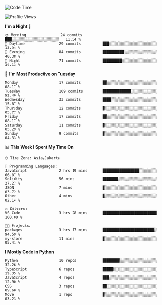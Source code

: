 <!--START_SECTION:waka-->
![Code Time](http://img.shields.io/badge/Code%20Time-1%2C607%20hrs%2020%20mins-blue)

![Profile Views](http://img.shields.io/badge/Profile%20Views-0-blue)

**I'm a Night 🦉** 

```text
🌞 Morning                24 commits          ███░░░░░░░░░░░░░░░░░░░░░░   11.54 % 
🌆 Daytime                29 commits          ███░░░░░░░░░░░░░░░░░░░░░░   13.94 % 
🌃 Evening                84 commits          ██████████░░░░░░░░░░░░░░░   40.38 % 
🌙 Night                  71 commits          █████████░░░░░░░░░░░░░░░░   34.13 % 
```
📅 **I'm Most Productive on Tuesday** 

```text
Monday                   17 commits          ██░░░░░░░░░░░░░░░░░░░░░░░   08.17 % 
Tuesday                  109 commits         █████████████░░░░░░░░░░░░   52.40 % 
Wednesday                33 commits          ████░░░░░░░░░░░░░░░░░░░░░   15.87 % 
Thursday                 12 commits          █░░░░░░░░░░░░░░░░░░░░░░░░   05.77 % 
Friday                   17 commits          ██░░░░░░░░░░░░░░░░░░░░░░░   08.17 % 
Saturday                 11 commits          █░░░░░░░░░░░░░░░░░░░░░░░░   05.29 % 
Sunday                   9 commits           █░░░░░░░░░░░░░░░░░░░░░░░░   04.33 % 
```


📊 **This Week I Spent My Time On** 

```text
🕑︎ Time Zone: Asia/Jakarta

💬 Programming Languages: 
JavaScript               2 hrs 19 mins       █████████████████░░░░░░░░   66.87 % 
Solidity                 56 mins             ███████░░░░░░░░░░░░░░░░░░   27.27 % 
JSON                     7 mins              █░░░░░░░░░░░░░░░░░░░░░░░░   03.72 % 
Other                    4 mins              █░░░░░░░░░░░░░░░░░░░░░░░░   02.14 % 

🔥 Editors: 
VS Code                  3 hrs 28 mins       █████████████████████████   100.00 % 

🐱‍💻 Projects: 
packages                 3 hrs 17 mins       ████████████████████████░   94.59 % 
my-store                 11 mins             █░░░░░░░░░░░░░░░░░░░░░░░░   05.41 % 
```

**I Mostly Code in Python** 

```text
Python                   10 repos            ████████░░░░░░░░░░░░░░░░░   32.26 % 
TypeScript               6 repos             █████░░░░░░░░░░░░░░░░░░░░   19.35 % 
JavaScript               4 repos             ███░░░░░░░░░░░░░░░░░░░░░░   12.90 % 
CSS                      3 repos             ██░░░░░░░░░░░░░░░░░░░░░░░   09.68 % 
Move                     1 repo              █░░░░░░░░░░░░░░░░░░░░░░░░   03.23 % 
```




<!--END_SECTION:waka-->
